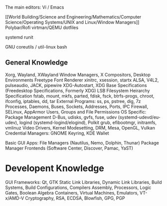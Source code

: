 The main editors: Vi / Emacs

[[World Building/Science and Engineering/Mathematics/Computer Science/Operating Systems/UNIX and Linux/Window Managers]]
Polybar/Rofi
virtman/QEMU
dotfiles

systemd
runit

GNU coreutils / util-linux
bash

## General Knowledge
Xorg, Wayland, XWayland
Window Managers, X Compositors, Desktop Environments
Freetype Font Renderer
xinitrc, xsession, startx
ALSA, V4L2, pulseaudio, JACK, pipewire
XDG-Autostart, XDG Base Specifications (Freedesktop Specifications, Formerly XDG)
LSB Filesystem Heirarchy Specification
fstab, mount, mkfs, parted, fdisk, fsck, btrfs-progs, chroot, ifconfig, iptables, dd, tar
External Programs: ss, ps, pstree, dig, 7z
Processes, Daemons, Buses, Sockets, Addresses, Ports, IPC
Firewall, SELinux, AppArmor
Users, Groups and File Permissions
OS Specific: Package Management
D-Bus, udisks, gvfs, fuse, udev (systemd-udevd/eu-udev), logind (systemd-logind/elogind), Polkit
grub, efibootmgr, initramfs, vmlinuz
Video Drivers, Kernel Modesetting, DRM, Mesa, OpenGL, Vulkan
Credential Managers: GNOME Keyring, KDE Wallet

Basic GUI Apps:
File Managers (Nautilus, Nemo, Dolphin, Thunar)
Package Manager Frontends (Software Center, Discover, Pamac, YaST)

# Developent Knowledge
GUI Frameworks: Qt, GTK
Static Link Libraries, Dynamic Link Libraries, Build Systems, Build Configurations, Compilers
Assembly, Processors, Logic Gates, Boolean Algebra
Containers, Virtual Machines, Emulators, VT-x/AMD-V
Cryptography, RSA, ECDSA, Blowfish, GPG, PGP
